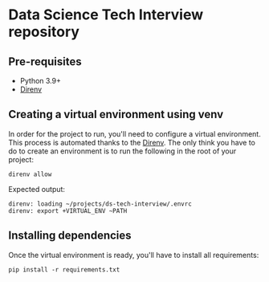# Data Science Tech Interview repository

## Pre-requisites

- Python 3.9+
- [Direnv](https://direnv.net/)

## Creating a virtual environment using venv

In order for the project to run, you'll need to configure a virtual environment.
This process is automated thanks to the [Direnv](https://direnv.net/).
The only think you have to do to create an environment is to run the following in the root of your project:

```shell
direnv allow
```

Expected output:
```shell
direnv: loading ~/projects/ds-tech-interview/.envrc
direnv: export +VIRTUAL_ENV ~PATH
```

## Installing dependencies

Once the virtual environment is ready, you'll have to install all requirements:

```shell
pip install -r requirements.txt
```
